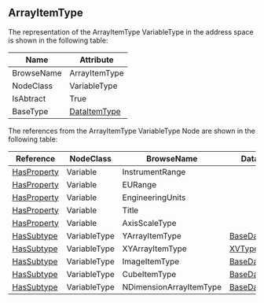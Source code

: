 <!-- objecttype -->
## ArrayItemType
The representation of the ArrayItemType VariableType in the address space is shown in the following table:  

|Name|Attribute|
|---|---|
|BrowseName|ArrayItemType|
|NodeClass|VariableType|
|IsAbtract|True|
|BaseType|[DataItemType](../../../Part8/VariableTypes/DataItemType/readme.md)|

The references from the ArrayItemType VariableType Node are shown in the following table:  

|Reference|NodeClass|BrowseName|DataType|TypeDefinition|ModellingRule|
|---|---|---|---|---|---|
|[HasProperty](../../../Part3/ReferenceTypes/HasProperty/readme.md)|Variable|InstrumentRange||[PropertyType](../../Part5/VariableTypes/PropertyType/readme.md)|[Optional](../../Objects/Optional/readme.md)|
|[HasProperty](../../../Part3/ReferenceTypes/HasProperty/readme.md)|Variable|EURange||[PropertyType](../../Part5/VariableTypes/PropertyType/readme.md)|[Mandatory](../../Objects/Mandatory/readme.md)|
|[HasProperty](../../../Part3/ReferenceTypes/HasProperty/readme.md)|Variable|EngineeringUnits||[PropertyType](../../Part5/VariableTypes/PropertyType/readme.md)|[Mandatory](../../Objects/Mandatory/readme.md)|
|[HasProperty](../../../Part3/ReferenceTypes/HasProperty/readme.md)|Variable|Title||[PropertyType](../../Part5/VariableTypes/PropertyType/readme.md)|[Mandatory](../../Objects/Mandatory/readme.md)|
|[HasProperty](../../../Part3/ReferenceTypes/HasProperty/readme.md)|Variable|AxisScaleType||[PropertyType](../../Part5/VariableTypes/PropertyType/readme.md)|[Mandatory](../../Objects/Mandatory/readme.md)|
|[HasSubtype](../../../Part3/ReferenceTypes/HasSubtype/readme.md)|VariableType|YArrayItemType|[BaseDataType](../../../Part3/DataTypes/BaseDataType/readme.md)[]|||
|[HasSubtype](../../../Part3/ReferenceTypes/HasSubtype/readme.md)|VariableType|XYArrayItemType|[XVType](../../../Part8/DataTypes/XVType/readme.md)[]|||
|[HasSubtype](../../../Part3/ReferenceTypes/HasSubtype/readme.md)|VariableType|ImageItemType|[BaseDataType](../../../Part3/DataTypes/BaseDataType/readme.md)[]|||
|[HasSubtype](../../../Part3/ReferenceTypes/HasSubtype/readme.md)|VariableType|CubeItemType|[BaseDataType](../../../Part3/DataTypes/BaseDataType/readme.md)[]|||
|[HasSubtype](../../../Part3/ReferenceTypes/HasSubtype/readme.md)|VariableType|NDimensionArrayItemType|[BaseDataType](../../../Part3/DataTypes/BaseDataType/readme.md)[]|||

